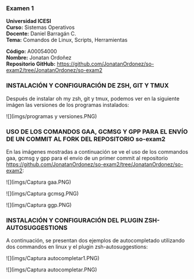### Examen 1
**Universidad ICESI**  
**Curso:** Sistemas Operativos  
**Docente:** Daniel Barragán C.  
**Tema:** Comandos de Linux, Scripts, Herramientas

**Código:** A00054000   
**Nombre:** Jonatan Ordoñez   
**Repositorio GitHub:** https://github.com/JonatanOrdonez/so-exam2/tree/JonatanOrdonez/so-exam2

### INSTALACIÓN Y CONFIGURACIÓN DE ZSH, GIT Y TMUX

Después de instalar oh my zsh, git y tmux, podemos ver en la siguiente imágen las versiones de los programas instalados:

![](imgs/programas y versiones.PNG)

### USO DE LOS COMANDOS GAA, GCMSG Y GPP PARA EL ENVÍO DE UN COMMIT AL FORK DEL REPOSITORIO so-exam2

En las imágenes mostradas a continuación se ve el uso de los commandos gaa, gcmsg y gpp para el envio de un primer commit al repositorio https://github.com/JonatanOrdonez/so-exam2/tree/JonatanOrdonez/so-exam2:

![](imgs/Captura gaa.PNG)

![](imgs/Captura gcmsg.PNG)

![](imgs/Captura ggp.PNG)

### INSTALACIÓN Y CONFIGURACIÓN DEL PLUGIN ZSH-AUTOSUGGESTIONS

A continuación, se presentan dos ejemplos de autocompletado utilizando dos commandos en linux y el plugin zsh-autosuggestions:

![](imgs/Captura autocompletar1.PNG)

![](imgs/Captura autocompletar.PNG)